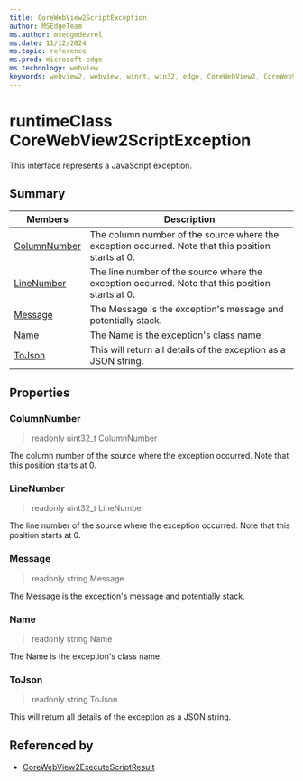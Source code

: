 ```yaml
---
title: CoreWebView2ScriptException
author: MSEdgeTeam
ms.author: msedgedevrel
ms.date: 11/12/2024
ms.topic: reference
ms.prod: microsoft-edge
ms.technology: webview
keywords: webview2, webview, winrt, win32, edge, CoreWebView2, CoreWebView2Controller, browser control, edge html, CoreWebView2ScriptException
---
```


# runtimeClass CoreWebView2ScriptException



This interface represents a JavaScript exception.

## Summary

Members|Description
--|--
[ColumnNumber](#columnnumber) | The column number of the source where the exception occurred. Note that this position starts at 0.
[LineNumber](#linenumber) | The line number of the source where the exception occurred. Note that this position starts at 0.
[Message](#message) | The Message is the exception's message and potentially stack.
[Name](#name) | The Name is the exception's class name.
[ToJson](#tojson) | This will return all details of the exception as a JSON string.

## Properties

### ColumnNumber

> readonly  uint32_t ColumnNumber

The column number of the source where the exception occurred. Note that this position starts at 0.

### LineNumber

> readonly  uint32_t LineNumber

The line number of the source where the exception occurred. Note that this position starts at 0.

### Message

> readonly  string Message

The Message is the exception's message and potentially stack.

### Name

> readonly  string Name

The Name is the exception's class name.

### ToJson

> readonly  string ToJson

This will return all details of the exception as a JSON string.






## Referenced by

- [CoreWebView2ExecuteScriptResult](corewebview2executescriptresult.md)
